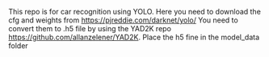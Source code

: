 This repo is for car recognition using YOLO.
Here  you need to download the cfg and weights from https://pjreddie.com/darknet/yolo/
You need to convert them to .h5 file by using the YAD2K repo https://github.com/allanzelener/YAD2K.
Place the h5 fine in the model_data folder
